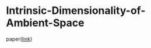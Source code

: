 # Intrinsic-Dimensionality-of-Ambient-Space

paper([link](https://github.com/HEEHWANWANG/Intrinsic-Dimensionality-of-Ambient-Space/blob/main/paper/mlvu_project.pdf))
